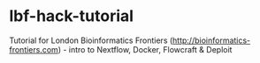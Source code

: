 # lbf-hack-tutorial
Tutorial for London Bioinformatics Frontiers (http://bioinformatics-frontiers.com) - intro to Nextflow, Docker, Flowcraft &amp; Deploit
